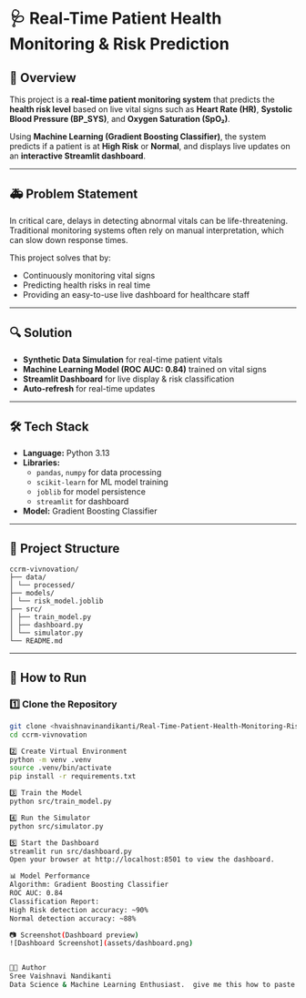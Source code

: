 # 🩺 Real-Time Patient Health Monitoring & Risk Prediction

## 📌 Overview
This project is a **real-time patient monitoring system** that predicts the **health risk level** based on live vital signs such as **Heart Rate (HR)**, **Systolic Blood Pressure (BP_SYS)**, and **Oxygen Saturation (SpO₂)**.

Using **Machine Learning (Gradient Boosting Classifier)**, the system predicts if a patient is at **High Risk** or **Normal**, and displays live updates on an **interactive Streamlit dashboard**.

---

## 🚑 Problem Statement
In critical care, delays in detecting abnormal vitals can be life-threatening.  
Traditional monitoring systems often rely on manual interpretation, which can slow down response times.

This project solves that by:
- Continuously monitoring vital signs
- Predicting health risks in real time
- Providing an easy-to-use live dashboard for healthcare staff

---

## 🔍 Solution
- **Synthetic Data Simulation** for real-time patient vitals
- **Machine Learning Model (ROC AUC: 0.84)** trained on vital signs
- **Streamlit Dashboard** for live display & risk classification
- **Auto-refresh** for real-time updates

---

## 🛠 Tech Stack
- **Language:** Python 3.13
- **Libraries:**  
  - `pandas`, `numpy` for data processing  
  - `scikit-learn` for ML model training  
  - `joblib` for model persistence  
  - `streamlit` for dashboard
- **Model:** Gradient Boosting Classifier

---

## 📂 Project Structure
```
ccrm-vivnovation/
├── data/
│ └── processed/
├── models/
│ └── risk_model.joblib
├── src/
│ ├── train_model.py
│ ├── dashboard.py
│ └── simulator.py
└── README.md
```
---

## 🚀 How to Run

### 1️⃣ Clone the Repository
```bash
git clone <hvaishnavinandikanti/Real-Time-Patient-Health-Monitoring-Risk-Prediction>
cd ccrm-vivnovation

2️⃣ Create Virtual Environment
python -m venv .venv
source .venv/bin/activate
pip install -r requirements.txt

3️⃣ Train the Model
python src/train_model.py

4️⃣ Run the Simulator
python src/simulator.py

5️⃣ Start the Dashboard
streamlit run src/dashboard.py
Open your browser at http://localhost:8501 to view the dashboard.

📊 Model Performance
Algorithm: Gradient Boosting Classifier
ROC AUC: 0.84
Classification Report:
High Risk detection accuracy: ~90%
Normal detection accuracy: ~88%

📷 Screenshot(Dashboard preview)
![Dashboard Screenshot](assets/dashboard.png)


👩‍💻 Author
Sree Vaishnavi Nandikanti
Data Science & Machine Learning Enthusiast.  give me this how to paste vs code because I was doing it in git all this time  